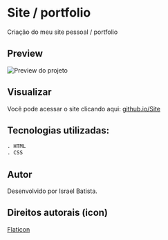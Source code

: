 # Site / portfolio

Criação do meu site pessoal / portfolio

## Preview

![Preview do projeto](https://cdn.glitch.com/b85c01f9-3126-47c3-a289-81360a75a317%2Freadme.png?v=1599071121932)

## Visualizar

Você pode acessar o site clicando aqui: [github.io/Site](https://israelfer.github.io/Site/)

## Tecnologias utilizadas:

```python
. HTML
. CSS
```

## Autor
Desenvolvido por Israel Batista.

## Direitos autorais (icon)
[Flaticon](https://www.flaticon.com/br/)